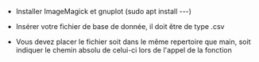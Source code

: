 - Installer ImageMagick et gnuplot (sudo apt install ---)

- Insérer votre fichier de base de donnée, il doit être de type .csv

- Vous devez placer le fichier soit dans le même repertoire que main, soit indiquer le chemin absolu de celui-ci lors de l'appel de la fonction
